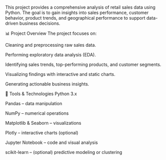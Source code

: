 This project provides a comprehensive analysis of retail sales data using Python. The goal is to gain insights into sales performance, customer behavior, product trends, and geographical performance to support data-driven business decisions.

📊 Project Overview
The project focuses on:

Cleaning and preprocessing raw sales data.

Performing exploratory data analysis (EDA).

Identifying sales trends, top-performing products, and customer segments.

Visualizing findings with interactive and static charts.

Generating actionable business insights.

🧰 Tools & Technologies
Python 3.x

Pandas – data manipulation

NumPy – numerical operations

Matplotlib & Seaborn – visualizations

Plotly – interactive charts (optional)

Jupyter Notebook – code and visual analysis

scikit-learn – (optional) predictive modeling or clustering

